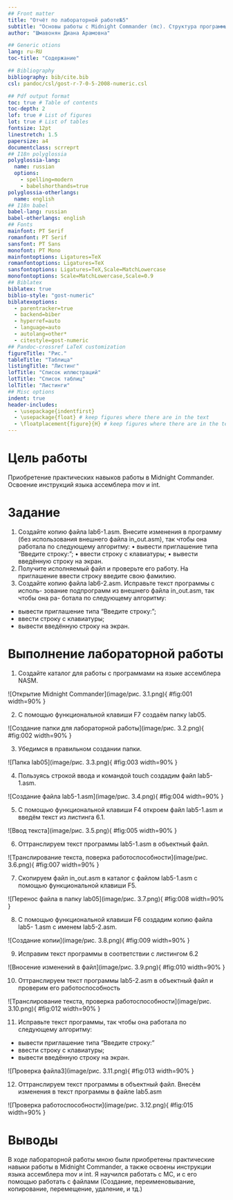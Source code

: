 ```yaml
---
## Front matter
title: "Отчёт по лабораторной работе№5"
subtitle: "Основы работы с Midnight Commander (mc). Структура программы на языке ассемблера NASM."
author: "Шмавонян Диана Арамовна"

## Generic otions
lang: ru-RU
toc-title: "Содержание"

## Bibliography
bibliography: bib/cite.bib
csl: pandoc/csl/gost-r-7-0-5-2008-numeric.csl

## Pdf output format
toc: true # Table of contents
toc-depth: 2
lof: true # List of figures
lot: true # List of tables
fontsize: 12pt
linestretch: 1.5
papersize: a4
documentclass: scrreprt
## I18n polyglossia
polyglossia-lang:
  name: russian
  options:
	- spelling=modern
	- babelshorthands=true
polyglossia-otherlangs:
  name: english
## I18n babel
babel-lang: russian
babel-otherlangs: english
## Fonts
mainfont: PT Serif
romanfont: PT Serif
sansfont: PT Sans
monofont: PT Mono
mainfontoptions: Ligatures=TeX
romanfontoptions: Ligatures=TeX
sansfontoptions: Ligatures=TeX,Scale=MatchLowercase
monofontoptions: Scale=MatchLowercase,Scale=0.9
## Biblatex
biblatex: true
biblio-style: "gost-numeric"
biblatexoptions:
  - parentracker=true
  - backend=biber
  - hyperref=auto
  - language=auto
  - autolang=other*
  - citestyle=gost-numeric
## Pandoc-crossref LaTeX customization
figureTitle: "Рис."
tableTitle: "Таблица"
listingTitle: "Листинг"
lofTitle: "Список иллюстраций"
lotTitle: "Список таблиц"
lolTitle: "Листинги"
## Misc options
indent: true
header-includes:
  - \usepackage{indentfirst}
  - \usepackage{float} # keep figures where there are in the text
  - \floatplacement{figure}{H} # keep figures where there are in the text
---
```


# Цель работы

Приобретение практических навыков работы в Midnight Commander. Освоение
инструкций языка ассемблера mov и int.

# Задание

1. Создайте копию файла lab6-1.asm. Внесите изменения в программу (без
использования внешнего файла in_out.asm), так чтобы она работала по
следующему алгоритму:
• вывести приглашение типа “Введите строку:”;
• ввести строку с клавиатуры;
• вывести введённую строку на экран.
2. Получите исполняемый файл и проверьте его работу. На приглашение
ввести строку введите свою фамилию.
3. Создайте копию файла lab6-2.asm. Исправьте текст программы с исполь-
зование подпрограмм из внешнего файла in_out.asm, так чтобы она ра-
ботала по следующему алгоритму:
- вывести приглашение типа “Введите строку:”;
- ввести строку с клавиатуры;
- вывести введённую строку на экран.

# Выполнение лабораторной работы

1. Создайте каталог для работы с программами на языке ассемблера NASM.

![Открытие Midnight Commander](image/рис. 3.1.png){ #fig:001 width=90% }

2. С помощью функциональной клавиши F7 создаём папку lab05.

![Создание папки для лабораторной работы](image/рис. 3.2.png){ #fig:002 width=90% }

3. Убедимся в правильном создании папки.

![Папка lab05](image/рис. 3.3.png){ #fig:003 width=90% }

4. Пользуясь строкой ввода и командой touch создадим файл lab5-1.asm.

![Создание файла lab5-1.asm](image/рис. 3.4.png){ #fig:004 width=90% }

5. С помощью функциональной клавиши F4 откроем файл lab5-1.asm и введём текст из листинга 6.1.

![Ввод текста](image/рис. 3.5.png){ #fig:005 width=90% }

6. Оттранслируем текст программы lab5-1.asm в объектный файл.

![Транслирование текста, поверка работоспособности](image/рис. 3.6.png){ #fig:007 width=90% }

7. Скопируем файл in_out.asm в каталог с файлом lab5-1.asm с помощью функциональной клавиши F5.

![Перенос файла в папку lab05](image/рис. 3.7.png){ #fig:008 width=90% }

8. С помощью функциональной клавиши F6 создадим копию файла lab5-
1.asm с именем lab5-2.asm.

![Создание копии](image/рис. 3.8.png){ #fig:009 width=90% }

9. Исправим текст программы в соответствии с листингом 6.2

![Вносение изменений в файл](image/рис. 3.9.png){ #fig:010 width=90% }

10. Оттранслируем текст программы lab5-2.asm в объектный файл и проверим его работоспособность 

![Транслирование текста, проверка работоспособности](image/рис. 3.10.png){ #fig:012 width=90% }

11. Исправьте текст программы, так чтобы она работала по следующему алгоритму:
- вывести приглашение типа “Введите строку:”
- ввести строку с клавиатуры;
- вывести введённую строку на экран.

![Проверка файлаЗ](image/рис. 3.11.png){ #fig:013 width=90% }

12. Оттранслируем текст программы в объектный файл. Внесём изменения в текст программы в файле lab5.asm

![Проверка работоспособности](image/рис. 3.12.png){ #fig:015 width=90% }


# Выводы

В ходе лабораторной работы мною были приобретены практические навыки работы в Midnight Commander, 
а также освоены инструкции языка ассемблера mov и int. Я научился работать с MC, и с его 
помощью работать с файлами (Создание, переименовывание, копирование, перемещение, удаление, и тд.)
